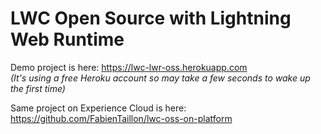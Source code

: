 # LWC Open Source with Lightning Web Runtime

Demo project is here: https://lwc-lwr-oss.herokuapp.com  
_(It's using a free Heroku account so may take a few seconds to wake up the first time)_

Same project on Experience Cloud is here: https://github.com/FabienTaillon/lwc-oss-on-platform